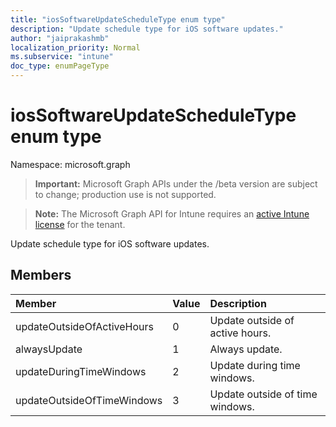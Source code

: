 ```yaml
---
title: "iosSoftwareUpdateScheduleType enum type"
description: "Update schedule type for iOS software updates."
author: "jaiprakashmb"
localization_priority: Normal
ms.subservice: "intune"
doc_type: enumPageType
---
```


# iosSoftwareUpdateScheduleType enum type

Namespace: microsoft.graph
> **Important:** Microsoft Graph APIs under the /beta version are subject to change; production use is not supported.

> **Note:** The Microsoft Graph API for Intune requires an [active Intune license](https://go.microsoft.com/fwlink/?linkid=839381) for the tenant.


Update schedule type for iOS software updates.

## Members
|Member|Value|Description|
|:---|:---|:---|
|updateOutsideOfActiveHours|0|Update outside of active hours.|
|alwaysUpdate|1|Always update.|
|updateDuringTimeWindows|2|Update during time windows.|
|updateOutsideOfTimeWindows|3|Update outside of time windows.|
